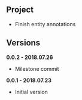 Project
-------
+ Finish entity annotations

Versions
--------
**0.0.2 - 2018.07.26**
+ Milestone commit

**0.0.1 - 2018.07.23**
+ Initial version
